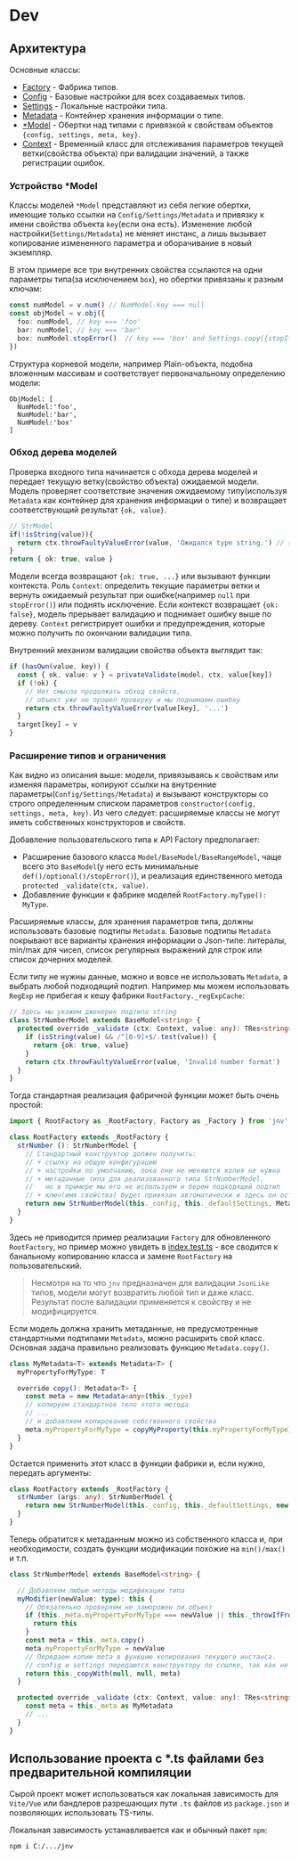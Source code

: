 
# Dev

## Архитектура

Основные классы:

* [Factory](./src/models.ts) - Фабрика типов.
* [Config](./src/config.ts) - Базовые настройки для всех создаваемых типов.
* [Settings](./src/settings.ts) - Локальные настройки типа.
* [Metadata](./src/metadata.ts) - Контейнер хранения информации о типе.
* [*Model](./src/models.ts) - Обертки над типами с привязкой к свойствам объектов `{config, settings, meta, key}`.
* [Context](./src/context.ts) - Временный класс для отслеживания параметров текущей ветки(свойства объекта) при валидации значений, а также регистрации ошибок.

### Устройство *Model

Классы моделей `*Model` представляют из себя легкие обертки, имеющие только ссылки на `Config/Settings/Metadata` и привязку к имени свойства объекта `key`(если она есть). Изменение любой настройки(`Settings/Metadata`) не меняет инстанс, а лишь вызывает копирование измененного параметра и оборачивание в новый экземпляр.

В этом примере все три внутренних свойства ссылаются на одни параметры типа(за исключением `box`), но обертки привязаны к разным ключам:

```ts
const numModel = v.num() // NumModel.key === null
const objModel = v.obj({
  foo: numModel, // key === 'foo'
  bar: numModel, // key === 'bar'
  box: numModel.stopError()  // key === 'box' and Settings.copy({stopIfError: true})
})
```

Структура корневой модели, например Plain-объекта, подобна вложенным массивам и соответствует первоначальному определению модели:

```
ObjModel: [
  NumModel:'foo',
  NumModel:'bar',
  NumModel:'box'
]
```

### Обход дерева моделей

Проверка входного типа начинается с обхода дерева моделей и передает текущую ветку(свойство объекта) ожидаемой модели. Модель проверяет соответствие значения ожидаемому типу(используя `Metadata` как контейнер для хранения информации о типе) и возвращает соответствующий результат `{ok, value}`. 

```ts
// StrModel
if(!isString(value)){
  return ctx.throwFaultyValueError(value, 'Ожидался type string.') // {ok: false, ...}
}
return { ok: true, value }
```

Модели всегда возвращают `{ok: true, ...}` или вызывают функции контекста. Роль `Context`: определить текущие параметры ветки и вернуть ожидаемый результат при ошибке(например `null` при `stopError()`) или поднять исключение. Если контекст возвращает `{ok: false}`, модель прерывает валидацию и поднимает ошибку выше по дереву. `Context` регистрирует ошибки и предупреждения, которые можно получить по окончании валидации типа.

Внутренний механизм валидации свойства объекта выглядит так:

```ts
if (hasOwn(value, key)) {
  const { ok, value: v } = privateValidate(model, ctx, value[key])
  if (!ok) {
    // Нет смысла продолжать обход свойств,
    // объект уже не прошел проверку и мы поднимаем ошибку
    return ctx.throwFaultyValueError(value[key], '...')
  }
  target[key] = v
}
```

### Расширение типов и ограничения

Как видно из описания выше: модели, привязываясь к свойствам или изменяя параметры, копируют ссылки на внутренние параметры(`Config/Settings/Metadata`) и вызывают конструкторы со строго определенным списком параметров `constructor(config, settings, meta, key)`. Из чего следует: расширяемые классы не могут иметь собственных конструкторов и свойств.

Добавление пользовательского типа к API Factory предполагает:

* Расширение базового класса `Model/BaseModel/BaseRangeModel`, чаще всего это `BaseModel`(у него есть минимальные `def()/optional()/stopError()`), и реализация единственного метода `protected _validate(ctx, value)`.
* Добавление функции к фабрике моделей `RootFactory.myType(): MyType`.

Расширяемые классы, для хранения параметров типа, должны использовать базовые подтипы `Metadata`. Базовые подтипы `Metadata` покрывают все варианты хранения информации о Json-типе: литералы, min/max для чисел, список регулярных выражений для строк или список дочерних моделей.

Если типу не нужны данные, можно и вовсе не использовать `Metadata`, а выбрать любой подходящий подтип. Например мы можем использовать `RegExp` не прибегая к кешу фабрики `RootFactory._regExpCache`:

```ts
// Здесь мы укажем дженерик подтипа string
class StrNumberModel extends BaseModel<string> {
  protected override _validate (ctx: Context, value: any): TRes<string> {
    if (isString(value) && /^[0-9]+$/.test(value)) {
      return {ok: true, value}
    }
    return ctx.throwFaultyValueError(value, 'Invalid number format')
  }
}
```

Тогда стандартная реализация фабричной функции может быть очень простой:

```ts
import { RootFactory as _RootFactory, Factory as _Factory } from 'jnv'

class RootFactory extends _RootFactory {
  strNumber (): StrNumberModel {
    // Стандартный конструктор должен получить:
    // + ссылку на общую конфигурацию
    // + настройки по умолчанию, пока они не меняются копия не нужна    
    // + метаданные типа для реализованного типа StrNumberModel,
    //   но в примере мы его не используем и берем подходящий подтип
    // + ключ(имя свойства) будет привязан автоматически и здесь он остается null
    return new StrNumberModel(this._config, this._defaultSettings, Metadata.str(), null)
  }
}
```

Здесь не приводится пример реализации `Factory` для обновленного `RootFactory`, но пример можно увидеть в [index.test.ts](./src/index.test.ts) - все сводится к банальному копированию класса и замене `RootFactory` на пользовательский.

> Несмотря на то что `jnv` предназначен для валидации `JsonLike` типов, модели могут возвратить любой тип и даже класс. Результат после валидации применяется к свойству и не модифицируется.

Если модель должна хранить метаданные, не предусмотренные стандартными подтипами `Metadata`, можно расширить свой класс. Основная задача правильно реализовать функцию `Metadata.copy()`.

```ts
class MyMetadata<T> extends Metadata<T> {
  myPropertyForMyType: T

  override copy(): Metadata<T> {
    const meta = new Metadata<any>(this._type)
    // копируем стандартное тело этого метода
    // ...
    // и добавляем копирование собственного свойства
    meta.myPropertyForMyType = copyMyProperty(this.myPropertyForMyType)
  }
}
```

Остается применить этот класс в функции фабрики и, если нужно, передать аргументы:

```ts
class RootFactory extends _RootFactory {
  strNumber (args: any): StrNumberModel {
    return new StrNumberModel(this._config, this._defaultSettings, new MyMetadata(args), null)
  }
}
```

Теперь обратится к метаданным можно из собственного класса и, при необходимости, создать функции модификации похожие на `min()/max()` и т.п.

```ts
class StrNumberModel extends BaseModel<string> {

  // Добавляем любые методы модификации типа
  myModifier(newValue: type): this {
    // Обязательно проверяем не заморожен ли объект
    if (this._meta.myPropertyForMyType === newValue || this._throwIfFrozen()) {
      return this
    }
    const meta = this._meta.copy()
    meta.myPropertyForMyType = newValue
    // Передаем копию meta в функцию копирования текущего инстанса.
    // config и settings передаются конструктору по ссылке, так как не модифицированы
    return this._copyWith(null, null, meta)
  }

  protected override _validate (ctx: Context, value: any): TRes<string> {
    const meta = this._meta as MyMetadata
    // ...
  }
}
```

## Использование проекта с *.ts файлами без предварительной компиляции

Сырой проект может использоваться как локальная зависимость для `Vite/Vue` или бандлеров разрешающих пути `.ts` файлов из `package.json` и позволяющих использовать TS-типы.

Локальная зависимость устанавливается как и обычный пакет `npm`:

    npm i C:/.../jnv
